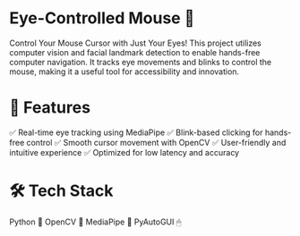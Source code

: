 # Eye-Controlled Mouse 🎯
Control Your Mouse Cursor with Just Your Eyes!
This project utilizes computer vision and facial landmark detection to enable hands-free computer navigation. It tracks eye movements and blinks to control the mouse, making it a useful tool for accessibility and innovation.

# 🚀 Features
✅ Real-time eye tracking using MediaPipe
✅ Blink-based clicking for hands-free control
✅ Smooth cursor movement with OpenCV
✅ User-friendly and intuitive experience
✅ Optimized for low latency and accuracy

# 🛠 Tech Stack
Python 🐍
OpenCV 👀
MediaPipe 🎯
PyAutoGUI 🖱

